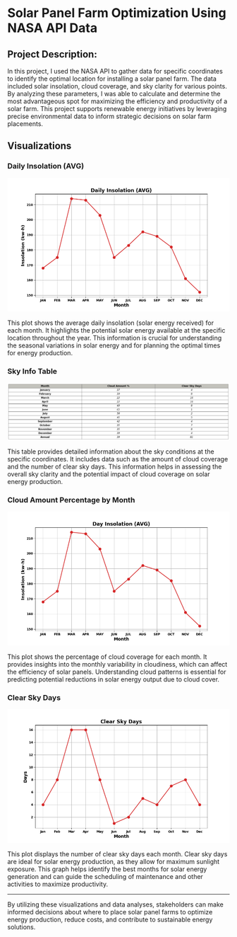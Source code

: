 # Solar Panel Farm Optimization Using NASA API Data

## Project Description:

In this project, I used the NASA API to gather data for specific coordinates to identify the optimal location for installing a solar panel farm. The data included solar insolation, cloud coverage, and sky clarity for various points. By analyzing these parameters, I was able to calculate and determine the most advantageous spot for maximizing the efficiency and productivity of a solar farm. This project supports renewable energy initiatives by leveraging precise environmental data to inform strategic decisions on solar farm placements.

## Visualizations

### Daily Insolation (AVG)

![Daily Insolation (AVG)](daily_insolation.png)

This plot shows the average daily insolation (solar energy received) for each month. It highlights the potential solar energy available at the specific location throughout the year. This information is crucial for understanding the seasonal variations in solar energy and for planning the optimal times for energy production.

### Sky Info Table

![Sky Info Table](Monthly_info.png)

This table provides detailed information about the sky conditions at the specific coordinates. It includes data such as the amount of cloud coverage and the number of clear sky days. This information helps in assessing the overall sky clarity and the potential impact of cloud coverage on solar energy production.

### Cloud Amount Percentage by Month

![Cloud Amount Percentage by Month](cloud_amount.png)

This plot shows the percentage of cloud coverage for each month. It provides insights into the monthly variability in cloudiness, which can affect the efficiency of solar panels. Understanding cloud patterns is essential for predicting potential reductions in solar energy output due to cloud cover.

### Clear Sky Days

![Clear Sky Days](clear_sky_days.png)

This plot displays the number of clear sky days each month. Clear sky days are ideal for solar energy production, as they allow for maximum sunlight exposure. This graph helps identify the best months for solar energy generation and can guide the scheduling of maintenance and other activities to maximize productivity.

---

By utilizing these visualizations and data analyses, stakeholders can make informed decisions about where to place solar panel farms to optimize energy production, reduce costs, and contribute to sustainable energy solutions.

